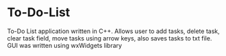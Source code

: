 # To-Do-List
To-Do List application written in C++. Allows user to add tasks, delete task, clear task field, move tasks using arrow keys, also saves tasks to txt file. GUI was written using wxWidgets library
